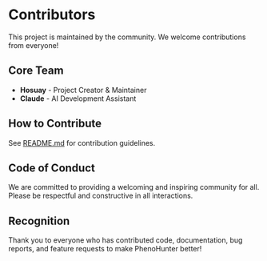 # Contributors

This project is maintained by the community. We welcome contributions from everyone!

## Core Team

- **Hosuay** - Project Creator & Maintainer
- **Claude** - AI Development Assistant

## How to Contribute

See [README.md](README.md#contributing) for contribution guidelines.

## Code of Conduct

We are committed to providing a welcoming and inspiring community for all. Please be respectful and constructive in all interactions.

## Recognition

Thank you to everyone who has contributed code, documentation, bug reports, and feature requests to make PhenoHunter better!
